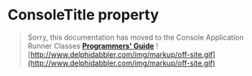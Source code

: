 # ConsoleTitle property #

> Sorry, this documentation has moved to the Console Application Runner Classes **[Programmers' Guide](http://wiki.delphidabbler.com/index.php/Docs/TPJCustomConsoleAppConsoleTitle)** ![http://www.delphidabbler.com/img/markup/off-site.gif](http://www.delphidabbler.com/img/markup/off-site.gif)
